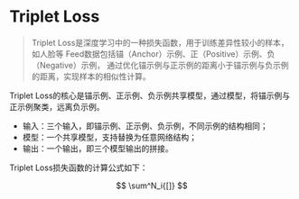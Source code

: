 # Triplet Loss

> Triplet Loss是深度学习中的一种损失函数，用于训练差异性较小的样本，如人脸等
> Feed数据包括锚（Anchor）示例、正（Positive）示例、负（Negative）示例，
> 通过优化锚示例与正示例的距离小于锚示例与负示例的距离，实现样本的相似性计算。

Triplet Loss的核心是锚示例、正示例、负示例共享模型，通过模型，将锚示例与正示例聚类，远离负示例。

- 输入：三个输入，即锚示例、正示例、负示例，不同示例的结构相同；
- 模型：一个共享模型，支持替换为任意网络结构；
- 输出：一个输出，即三个模型输出的拼接。

Triplet Loss损失函数的计算公式如下：

$$ \sum^N_i{[]} $$
